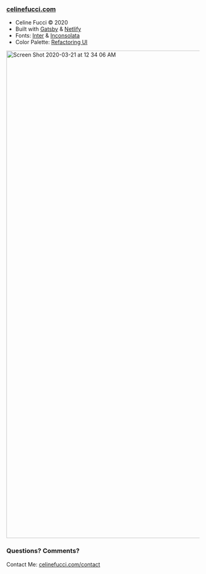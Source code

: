 ### [celinefucci.com](https://www.celinefucci.com/)
- Celine Fucci © 2020
- Built with [Gatsby](https://www.gatsbyjs.org/) & [Netlify](https://www.netlify.com/)
- Fonts: [Inter](https://rsms.me/inter/) & [Inconsolata](https://fonts.google.com/specimen/Inconsolata)
- Color Palette: [Refactoring UI](https://refactoringui.com/)

<img width="1269" alt="Screen Shot 2020-03-21 at 12 34 06 AM" src="https://user-images.githubusercontent.com/43189008/77219385-c01a9000-6b0b-11ea-911f-69cb05ad91ec.png">

### Questions? Comments?
Contact Me:
[celinefucci.com/contact](https://www.celinefucci.com/contact)
